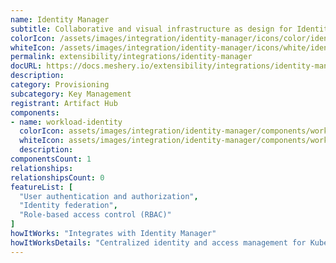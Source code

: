 ```yaml
---
name: Identity Manager
subtitle: Collaborative and visual infrastructure as design for Identity Manager
colorIcon: /assets/images/integration/identity-manager/icons/color/identity-manager-color.svg
whiteIcon: /assets/images/integration/identity-manager/icons/white/identity-manager-white.svg
permalink: extensibility/integrations/identity-manager
docURL: https://docs.meshery.io/extensibility/integrations/identity-manager
description: 
category: Provisioning
subcategory: Key Management
registrant: Artifact Hub
components: 
- name: workload-identity
  colorIcon: assets/images/integration/identity-manager/components/workload-identity/icons/color/workload-identity-color.svg
  whiteIcon: assets/images/integration/identity-manager/components/workload-identity/icons/white/workload-identity-white.svg
  description: 
componentsCount: 1
relationships: 
relationshipsCount: 0
featureList: [
  "User authentication and authorization",
  "Identity federation",
  "Role-based access control (RBAC)"
]
howItWorks: "Integrates with Identity Manager"
howItWorksDetails: "Centralized identity and access management for Kubernetes clusters"
---
```

